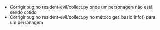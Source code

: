 - Corrigir bug no resident-evil/collect.py onde um personagem não está sendo obtido
- Corrigir bug no resident-evil/collect.py no método get_basic_info() para um personagem